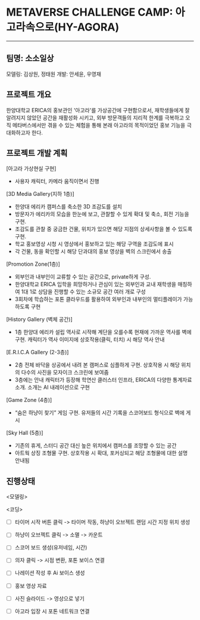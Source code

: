 # METAVERSE CHALLENGE CAMP: 아고라속으로(HY-AGORA)
---
## 팀명: 소소일상
모델링: 김상원, 정태원
개발: 안세윤, 우영재

## 프로젝트 개요

한양대학교 ERICA의 홍보관인 '아고라'를 가상공간에 구현함으로서, 재학생들에게 잘 알려지지 않았던 공간을 재활성화 시키고, 외부 방문객들의 지리적 한계를 극복하고 오직 메타버스에서만 겪을 수 있는 체험을 통해 본래 아고라의 목적이었던 홍보 기능을 극대화하고자 한다.

## 프로젝트 개발 계획

[아고라 가상현실 구현] 
- 사용자 캐릭터, 카메라 움직이면서 진행

[3D Media Gallery(지하 1층)] 
- 한양대 에리카 캠퍼스를 축소한 3D 조감도를 설치
- 방문자가 에리카의 모습을 한눈에 보고, 관찰할 수 있게 확대 및 축소, 회전 기능을 구현. 
- 조감도를 관찰 중 궁금한 건물, 위치가 있으면 해당 지점의 상세사항을 볼 수 있도록 구현. 
- 학교 홍보영상 시청 시 영상에서 홍보하고 있는 해당 구역을 조감도에 표시
- 각 건물, 동을 확인할 시 해당 단과대의 홍보 영상을 벽의 스크린에서 송출

[Promotion Zone(1층)]
- 외부인과 내부인이 교류할 수 있는 공간으로, private하게 구성. 
- 한양대학교 ERICA 입학을 희망하거나 관심이 있는 외부인과 교내 재학생을 매칭하여
1대 1로 상담을 진행할 수 있는 소규모 공간 여러 개로 구성
- 3회차에 학습하는 포톤 클라우드를 활용하여 외부인과 내부인의 멀티플레이가 가능하도록 구현

[History Gallery (벽체 공간)]
- 1층 한양대 에리카 설립 역사로 시작해 계단을 오를수록 현재에 가까운 역사를 벽에 구현. 캐릭터가 역사 이미지에 상호작용(클릭, 터치) 시 해당 역사 안내

[E.R.I.C.A Gallery (2-3층)]
- 2층 전체 바닥을 상공에서 내려 본 캠퍼스로 심플하게 구현. 상호작용 시 해당 위치의 다수의 사진을 모자이크 스크린에 보여줌
- 3층에는 안내 캐릭터가 등장해 학연산 클러스터 인프라, ERICA의 다양한 통계자료 소개. 소개는 AI 내레이션으로 구현
 
[Game Zone (4층)] 
- “숨은 하냥이 찾기” 게임 구현. 유저들의 시간 기록을 스코어보드 형식으로 벽에 게시

[Sky Hall (5층)] 
- 기존의 휴게, 스터디 공간 대신 높은 위치에서 캠퍼스를 조망할 수 있는 공간
- 아트웍 상징 조형물 구현. 상호작용 시 확대, 포커싱되고 해당 조형물에 대한 설명 안내됨

## 진행상태
<모델링>

<코딩>
- [ ] 타이머 시작 버튼 클릭 -> 타이머 작동, 하냥이 오브젝트 랜덤 시간 지정 위치 생성
- [ ] 하냥이 오브젝트 클릭 -> 소멸 -> 카운트
- [ ] 스코어 보드 생성(유저네임, 시간)
- [ ] 의자 클릭 -> 시점 변환, 포톤 보이스 연결
- [ ] 나레이션 작성 후 Ai 보이스 생성
- [ ] 홍보 영상 자료 
- [ ] 사진 슬라이드 -> 영상으로 넣기
- [ ] 아고라 입장 시 포톤 네트워크 연결

